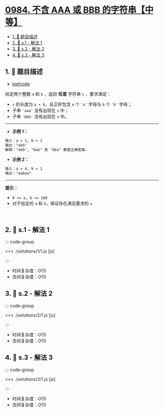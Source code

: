 # [0984. 不含 AAA 或 BBB 的字符串【中等】](https://github.com/tnotesjs/TNotes.leetcode/tree/main/notes/0984.%20%E4%B8%8D%E5%90%AB%20AAA%20%E6%88%96%20BBB%20%E7%9A%84%E5%AD%97%E7%AC%A6%E4%B8%B2%E3%80%90%E4%B8%AD%E7%AD%89%E3%80%91)

<!-- region:toc -->

- [1. 📝 题目描述](#1--题目描述)
- [2. 🎯 s.1 - 解法 1](#2--s1---解法-1)
- [3. 🎯 s.2 - 解法 2](#3--s2---解法-2)
- [4. 🎯 s.3 - 解法 3](#4--s3---解法-3)

<!-- endregion:toc -->

## 1. 📝 题目描述

- [leetcode](https://leetcode.cn/problems/string-without-aaa-or-bbb/)

给定两个整数 `a` 和 `b` ，返回 **任意** 字符串 `s` ，要求满足：

- `s` 的长度为 `a + b`，且正好包含 `a` 个 `'a'` 字母与 `b` 个 `'b'` 字母；
- 子串 `'aaa'` 没有出现在 `s` 中；
- 子串 `'bbb'` 没有出现在 `s` 中。

---

- **示例 1：**

```txt
输入：a = 1, b = 2
输出："abb"
解释："abb", "bab" 和 "bba" 都是正确答案。
```

- **示例 2：**

```txt
输入：a = 4, b = 1
输出："aabaa"
```

---

**提示：**

- `0 <= a, b <= 100`
- 对于给定的 `a` 和 `b`，保证存在满足要求的 `s`

​​​

## 2. 🎯 s.1 - 解法 1

::: code-group

<<< ./solutions/1/1.js [js]

:::

- 时间复杂度：$O(1)$
- 空间复杂度：$O(1)$

## 3. 🎯 s.2 - 解法 2

::: code-group

<<< ./solutions/2/1.js [js]

:::

- 时间复杂度：$O(1)$
- 空间复杂度：$O(1)$

## 4. 🎯 s.3 - 解法 3

::: code-group

<<< ./solutions/3/1.js [js]

:::

- 时间复杂度：$O(1)$
- 空间复杂度：$O(1)$
